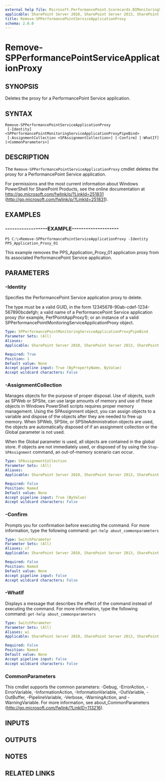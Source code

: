 ```yaml
---
external help file: Microsoft.PerformancePoint.Scorecards.BIMonitoringService.dll-help.xml
applicable: SharePoint Server 2010, SharePoint Server 2013, SharePoint Server 2016, SharePoint Server 2019
title: Remove-SPPerformancePointServiceApplicationProxy
schema: 2.0.0
---
```


# Remove-SPPerformancePointServiceApplicationProxy

## SYNOPSIS
Deletes the proxy for a PerformancePoint Service application.


## SYNTAX

```
Remove-SPPerformancePointServiceApplicationProxy
 [-Identity] <SPPerformancePointMonitoringServiceApplicationProxyPipeBind>
 [-AssignmentCollection <SPAssignmentCollection>] [-Confirm] [-WhatIf] [<CommonParameters>]
```

## DESCRIPTION
The `Remove-SPPerformancePointServiceApplicationProxy` cmdlet deletes the proxy for a PerformancePoint Service application.

For permissions and the most current information about Windows PowerShell for SharePoint Products, see the online documentation at http://go.microsoft.com/fwlink/p/?LinkId=251831 (http://go.microsoft.com/fwlink/p/?LinkId=251831).


## EXAMPLES

### ------------------EXAMPLE--------------------
```
PS C:\>Remove-SPPerformancePointServiceApplicationProxy -Identity PPS_Application_Proxy_01
```

This example removes the PPS_Application_Proxy_01 application proxy from its associated PerformancePoint Service application.


## PARAMETERS

### -Identity
Specifies the PerformancePoint Service application proxy to delete.

The type must be a valid GUID, in the form 12345678-90ab-cdef-1234-567890bcdefgh; a valid name of a PerformancePoint Service application proxy (for example, PerfPointAppProxy1); or an instance of a valid SPPerformancePointMonitoringServiceApplicationProxy object.

```yaml
Type: SPPerformancePointMonitoringServiceApplicationProxyPipeBind
Parameter Sets: (All)
Aliases: 
Applicable: SharePoint Server 2010, SharePoint Server 2013, SharePoint Server 2016, SharePoint Server 2019

Required: True
Position: 1
Default value: None
Accept pipeline input: True (ByPropertyName, ByValue)
Accept wildcard characters: False
```

### -AssignmentCollection
Manages objects for the purpose of proper disposal.
Use of objects, such as SPWeb or SPSite, can use large amounts of memory and use of these objects in Windows PowerShell scripts requires proper memory management.
Using the SPAssignment object, you can assign objects to a variable and dispose of the objects after they are needed to free up memory.
When SPWeb, SPSite, or SPSiteAdministration objects are used, the objects are automatically disposed of if an assignment collection or the Global parameter is not used.

When the Global parameter is used, all objects are contained in the global store.
If objects are not immediately used, or disposed of by using the `Stop-SPAssignment` command, an out-of-memory scenario can occur.

```yaml
Type: SPAssignmentCollection
Parameter Sets: (All)
Aliases: 
Applicable: SharePoint Server 2010, SharePoint Server 2013, SharePoint Server 2016, SharePoint Server 2019

Required: False
Position: Named
Default value: None
Accept pipeline input: True (ByValue)
Accept wildcard characters: False
```

### -Confirm
Prompts you for confirmation before executing the command.
For more information, type the following command: `get-help about_commonparameters`

```yaml
Type: SwitchParameter
Parameter Sets: (All)
Aliases: cf
Applicable: SharePoint Server 2010, SharePoint Server 2013, SharePoint Server 2016, SharePoint Server 2019

Required: False
Position: Named
Default value: None
Accept pipeline input: False
Accept wildcard characters: False
```

### -WhatIf
Displays a message that describes the effect of the command instead of executing the command.
For more information, type the following command: `get-help about_commonparameters`

```yaml
Type: SwitchParameter
Parameter Sets: (All)
Aliases: wi
Applicable: SharePoint Server 2010, SharePoint Server 2013, SharePoint Server 2016, SharePoint Server 2019

Required: False
Position: Named
Default value: None
Accept pipeline input: False
Accept wildcard characters: False
```

### CommonParameters
This cmdlet supports the common parameters: -Debug, -ErrorAction, -ErrorVariable, -InformationAction, -InformationVariable, -OutVariable, -OutBuffer, -PipelineVariable, -Verbose, -WarningAction, and -WarningVariable. For more information, see about_CommonParameters (http://go.microsoft.com/fwlink/?LinkID=113216).

## INPUTS

## OUTPUTS

## NOTES

## RELATED LINKS
